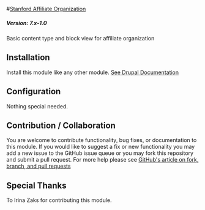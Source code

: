 #[Stanford Affiliate Organization](https://github.com/SU-SWS/stanford_affiliate_organization)
##### Version: 7.x-1.0

Basic content type and block view for affiliate organization

Installation
---

Install this module like any other module. [See Drupal Documentation](https://drupal.org/documentation/install/modules-themes/modules-7)

Configuration
---

Nothing special needed.

Contribution / Collaboration
---

You are welcome to contribute functionality, bug fixes, or documentation to this module. If you would like to suggest a fix or new functionality you may add a new issue to the GitHub issue queue or you may fork this repository and submit a pull request. For more help please see [GitHub's article on fork, branch, and pull requests](https://help.github.com/articles/using-pull-requests)

Special Thanks
---

To Irina Zaks for contributing this module.

